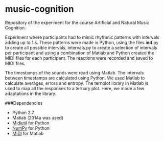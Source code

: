 # music-cognition
Repository of the experiment for the course Artificial and Natural Music Cognition.


Experiment where participants had to mimic rhythmic patterns with intervals adding up to 1 s. These patterns were made in Python, using the files __init__.py to create all possible intervals, intervals.py to create a selection of intervals per participant and using a combination of Matlab and Python created the MIDI files for each participant. The reactions were recorded and saved to MIDI files.

The timestamps of the sounds were read using Matlab. The intervals between timestamps are calculated using Python. We used Matlab to calculate averages, errors and entropy. The ternplot library in Matlab is used to map all the responses to a ternary plot. Here, we made a few adaptations in the library.


###Dependencies

* Python 2.7
* Matlab (2014a was used)
* [Midiutil](https://code.google.com/p/midiutil/) for Python
* [NumPy](http://numpy.org) for Python
* [MIDI](http://www.kenschutte.com/midi/) for Matlab
